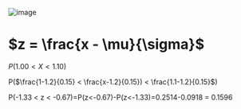 ![image](https://github.com/user-attachments/assets/5e906f9f-fbc1-4d56-9ae2-bf5769858f3e)

# $z = \frac{x - \mu}{\sigma}$


$P(1.00 < X < 1.10)$

P($\frac{1-1.2}{0.15} < \frac{x-1.2}{0.15}) < \frac{1.1-1.2}{0.15}$) 

P(-1.33 < z < -0.67)=P(z<-0.67)-P(z<-1.33)=0.2514-0.0918 = 0.1596



